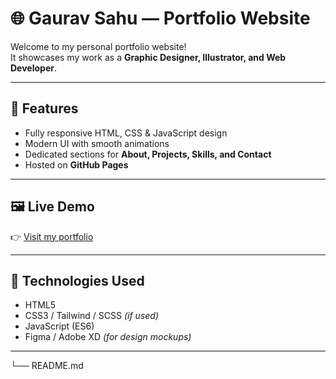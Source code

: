 # 🌐 Gaurav Sahu — Portfolio Website

Welcome to my personal portfolio website!  
It showcases my work as a **Graphic Designer, Illustrator, and Web Developer**.

---

## 🚀 Features
- Fully responsive HTML, CSS & JavaScript design
- Modern UI with smooth animations
- Dedicated sections for **About, Projects, Skills, and Contact**
- Hosted on **GitHub Pages**

---

## 🖼️ Live Demo
👉 [Visit my portfolio](https://xdgaurav.rf.gd)

---

## 🧰 Technologies Used
- HTML5
- CSS3 / Tailwind / SCSS *(if used)*
- JavaScript (ES6)
- Figma / Adobe XD *(for design mockups)*

---
└── README.md

